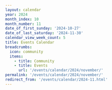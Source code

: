 ```yaml
---
layout: calendar
year: 2024
month_index: 10
month_number: 11
date_of_first_sunday: '2024-10-27'
date_of_last_saturday: '2024-11-30'
calendar_view_week_count: 5
title: Events Calendar
breadcrumbs:
  icon: community
  items:
    - title: Community
    - title: Events
      url: '/events/calendar/2024/november/'
permalink: '/events/calendar/2024/november/'
redirect_from: '/events/calendar/2024-11.html'
---
```

